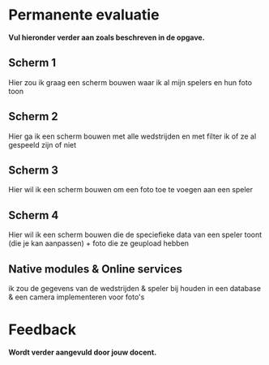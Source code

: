 # Permanente evaluatie

**Vul hieronder verder aan zoals beschreven in de opgave.**

## Scherm 1
Hier zou ik graag een scherm bouwen waar ik al mijn spelers en hun foto toon
## Scherm 2
Hier ga ik een scherm bouwen met alle wedstrijden en met filter ik of ze al gespeeld zijn of niet
## Scherm 3
Hier wil ik een scherm bouwen om een foto toe te voegen aan een speler
## Scherm 4
Hier wil ik een scherm bouwen die de speciefieke data van een speler toont (die je kan aanpassen) + foto die ze geupload hebben
## Native modules & Online services
ik zou de gegevens van de wedstrijden & speler bij houden in een database & een camera implementeren voor foto's 
# Feedback

**Wordt verder aangevuld door jouw docent.**

